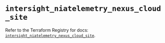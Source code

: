 # `intersight_niatelemetry_nexus_cloud_site`

Refer to the Terraform Registry for docs: [`intersight_niatelemetry_nexus_cloud_site`](https://registry.terraform.io/providers/ciscodevnet/intersight/1.0.71/docs/resources/niatelemetry_nexus_cloud_site).
